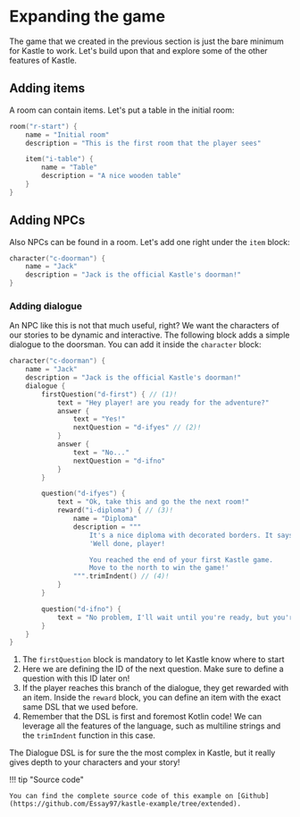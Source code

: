 # Expanding the game

The game that we created in the previous section is just the bare minimum for Kastle to work. Let's build upon that and explore some of the other features of Kastle.

## Adding items

A room can contain items. Let's put a table in the initial room:

```kotlin hl_lines="5-8"
room("r-start") {
    name = "Initial room"
    description = "This is the first room that the player sees"

    item("i-table") {
        name = "Table"
        description = "A nice wooden table"
    }
}
```

## Adding NPCs

Also NPCs can be found in a room. Let's add one right under the `item` block:

```kotlin
character("c-doorman") {
    name = "Jack"
    description = "Jack is the official Kastle's doorman!"
}
```

### Adding dialogue

An NPC like this is not that much useful, right? We want the characters of our stories to be dynamic and interactive.
The following block adds a simple dialogue to the doorsman. You can add it inside the `character` block:

```kotlin hl_lines="4-34"
character("c-doorman") {
    name = "Jack"
    description = "Jack is the official Kastle's doorman!"
    dialogue {
        firstQuestion("d-first") { // (1)!
            text = "Hey player! are you ready for the adventure?"
            answer {
                text = "Yes!"
                nextQuestion = "d-ifyes" // (2)!
            }
            answer {
                text = "No..."
                nextQuestion = "d-ifno"
            }
        }

        question("d-ifyes") {
            text = "Ok, take this and go the the next room!"
            reward("i-diploma") { // (3)!
                name = "Diploma"
                description = """
                    It's a nice diploma with decorated borders. It says:
                    'Well done, player!

                    You reached the end of your first Kastle game.
                    Move to the north to win the game!'
                """.trimIndent() // (4)!
            }
        }

        question("d-ifno") {
            text = "No problem, I'll wait until you're ready, but you're missing a lot of fun!"
        }
    }
}
```

1. The `firstQuestion` block is mandatory to let Kastle know where to start
2. Here we are defining the ID of the next question. Make sure to define a question with this ID later on!
3. If the player reaches this branch of the dialogue, they get rewarded with an item. Inside the `reward` block,
   you can define an item with the exact same DSL that we used before.
4. Remember that the DSL is first and foremost Kotlin code! We can leverage all the features of the language,
   such as multiline strings and the `trimIndent` function in this case.

The Dialogue DSL is for sure the the most complex in Kastle, but it really gives depth to your characters and your story!

!!! tip "Source code"

    You can find the complete source code of this example on [Github](https://github.com/Essay97/kastle-example/tree/extended).
